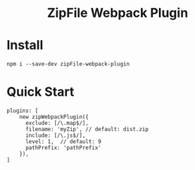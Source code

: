 # <center>ZipFile Webpack Plugin</center>


# Install

```npm i --save-dev zipFile-webpack-plugin```

# Quick Start
```
plugins: [
    new zipWebpackPlugin({
      exclude: [/\.map$/],
      filename: 'myZip', // default: dist.zip
      include: [/\.js$/],
      level: 1,  // default: 9
      pathPrefix: 'pathPrefix'
    }),
]
```